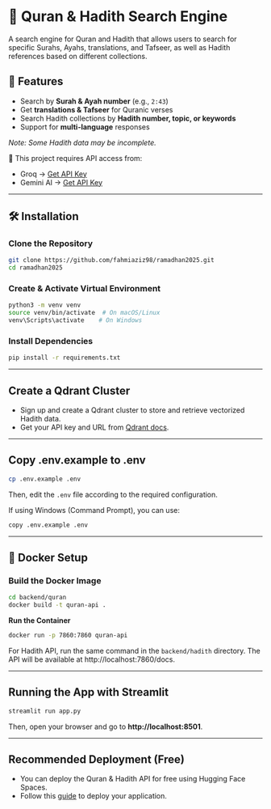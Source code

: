 # 📖 Quran & Hadith Search Engine

A search engine for Quran and Hadith that allows users to search for specific Surahs, Ayahs, translations, and Tafseer, as well as Hadith references based on different collections.

## 🚀 Features
- Search by **Surah & Ayah number** (e.g., `2:43`)
- Get **translations & Tafseer** for Quranic verses
- Search Hadith collections by **Hadith number, topic, or keywords**
- Support for **multi-language** responses

*Note: Some Hadith data may be incomplete.*

🔗 This project requires API access from:
- Groq → [Get API Key](https://console.groq.com/docs/quickstart)
- Gemini AI → [Get API Key](https://aistudio.google.com/)

---

## 🛠 Installation

### Clone the Repository
```bash
git clone https://github.com/fahmiaziz98/ramadhan2025.git
cd ramadhan2025
```

### Create & Activate Virtual Environment
```bash
python3 -m venv venv
source venv/bin/activate  # On macOS/Linux
venv\Scripts\activate    # On Windows
```

### Install Dependencies
```bash
pip install -r requirements.txt
```

---
## Create a Qdrant Cluster
- Sign up and create a Qdrant cluster to store and retrieve vectorized Hadith data.
- Get your API key and URL from [Qdrant docs](https://qdrant.tech/documentation/cloud/create-cluster/).
---
## Copy .env.example to .env
```bash
cp .env.example .env
```
Then, edit the `.env` file according to the required configuration.

If using Windows (Command Prompt), you can use:

```bash
copy .env.example .env
```

---

## 🐳 Docker Setup

### Build the Docker Image
```bash
cd backend/quran
docker build -t quran-api .
```

**Run the Container**
```bash
docker run -p 7860:7860 quran-api
```

For Hadith API, run the same command in the `backend/hadith` directory. The API will be available at http://localhost:7860/docs.

---

## Running the App with Streamlit
```bash
streamlit run app.py
```


Then, open your browser and go to **http://localhost:8501**.

---

## Recommended Deployment (Free)
- You can deploy the Quran & Hadith API for free using Hugging Face Spaces.
- Follow this [guide](https://huggingface.co/blog/HemanthSai7/deploy-applications-on-huggingface-spaces) to deploy your application.

